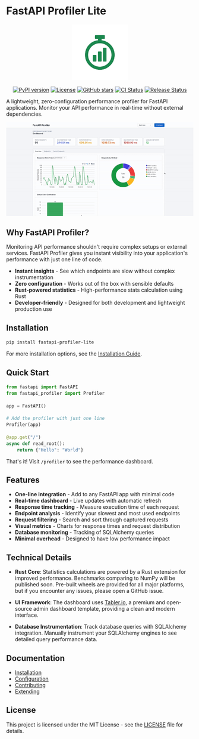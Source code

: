 # FastAPI Profiler Lite

<p align="center">
  <img src="https://github.com/al91liwo/fastapi-profiler/raw/main/docs/images/logo.png" alt="FastAPI Profiler Lite Logo" width="150"/>
</p>

<p align="center">
  <a href="https://pypi.org/project/fastapi-profiler-lite/"><img src="https://img.shields.io/pypi/v/fastapi-profiler-lite?color=blue" alt="PyPI version"></a>
  <a href="https://github.com/al91liwo/fastapi-profiler/blob/main/LICENSE"><img src="https://img.shields.io/github/license/al91liwo/fastapi-profiler" alt="License"></a>
  <a href="https://github.com/al91liwo/fastapi-profiler/stargazers"><img src="https://img.shields.io/github/stars/al91liwo/fastapi-profiler" alt="GitHub stars"></a>
  <a href="https://github.com/al91liwo/fastapi-profiler/actions/workflows/python-package.yml"><img src="https://github.com/al91liwo/fastapi-profiler/actions/workflows/python-package.yml/badge.svg" alt="CI Status"></a>
  <a href="https://github.com/al91liwo/fastapi-profiler/actions/workflows/release.yml"><img src="https://github.com/al91liwo/fastapi-profiler/actions/workflows/release.yml/badge.svg" alt="Release Status"></a>
</p>

A lightweight, zero-configuration performance profiler for FastAPI applications. Monitor your API performance in real-time without external dependencies.

<p align="center">
  <img src="https://github.com/al91liwo/fastapi-profiler/raw/main/docs/images/dashboard-demo.gif" alt="Dashboard Demo" width="800"/>
</p>

## Why FastAPI Profiler?

Monitoring API performance shouldn't require complex setups or external services. FastAPI Profiler gives you instant visibility into your application's performance with just one line of code.

- **Instant insights** - See which endpoints are slow without complex instrumentation
- **Zero configuration** - Works out of the box with sensible defaults
- **Rust-powered statistics** - High-performance stats calculation using Rust
- **Developer-friendly** - Designed for both development and lightweight production use

## Installation

```bash
pip install fastapi-profiler-lite
```

For more installation options, see the [Installation Guide](docs/installation.md).

## Quick Start

```python
from fastapi import FastAPI
from fastapi_profiler import Profiler

app = FastAPI()

# Add the profiler with just one line
Profiler(app)

@app.get("/")
async def read_root():
    return {"Hello": "World"}
```

That's it! Visit `/profiler` to see the performance dashboard.

## Features

- **One-line integration** - Add to any FastAPI app with minimal code
- **Real-time dashboard** - Live updates with automatic refresh
- **Response time tracking** - Measure execution time of each request
- **Endpoint analysis** - Identify your slowest and most used endpoints
- **Request filtering** - Search and sort through captured requests
- **Visual metrics** - Charts for response times and request distribution
- **Database monitoring** - Tracking of SQLAlchemy queries
- **Minimal overhead** - Designed to have low performance impact

## Technical Details

- **Rust Core**: Statistics calculations are powered by a Rust extension for improved performance. Benchmarks comparing to NumPy will be published soon. Pre-built wheels are provided for all major platforms, but if you encounter any issues, please open a GitHub issue.

- **UI Framework**: The dashboard uses [Tabler.io](https://tabler.io/), a premium and open-source admin dashboard template, providing a clean and modern interface.

- **Database Instrumentation**: Track database queries with SQLAlchemy integration. Manually instrument your SQLAlchemy engines to see detailed query performance data.

## Documentation

- [Installation](https://github.com/al91liwo/fastapi-profiler/blob/main/docs/installation.md)
- [Configuration](https://github.com/al91liwo/fastapi-profiler/blob/main/docs/configuration.md)
- [Contributing](https://github.com/al91liwo/fastapi-profiler/blob/main/docs/contributing.md)
- [Extending](https://github.com/al91liwo/fastapi-profiler/blob/main/docs/extending.md)

## License

This project is licensed under the MIT License - see the [LICENSE](LICENSE) file for details.
